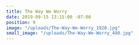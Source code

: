 ```yaml
---
title: The Way We Worry
date: 2019-09-15 13:15:00 -07:00
position: 9
image: "/uploads/The-Way-We-Worry_1920.jpg"
small_image: "/uploads/The-Way-We-Worry_480.jpg"
---
```


